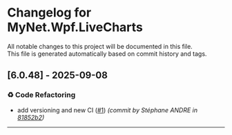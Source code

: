 # Changelog for MyNet.Wpf.LiveCharts

All notable changes to this project will be documented in this file.  
This file is generated automatically based on commit history and tags.




## [6.0.48] - 2025-09-08


### ♻️ Code Refactoring

- add versioning and new CI ([#1](https://github.com/sandre58/MyNet/issues/1)) *(commit by Stéphane ANDRE in [81852b2](https://github.com/sandre58/MyNet/commit/81852b2d63ece675b59e57a9497bec3fd444f95b))*











---

